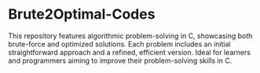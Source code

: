 # Brute2Optimal-Codes
This repository features algorithmic problem-solving in C, showcasing both brute-force and optimized solutions. Each problem includes an initial straightforward approach and a refined, efficient version. Ideal for learners and programmers aiming to improve their problem-solving skills in C.
